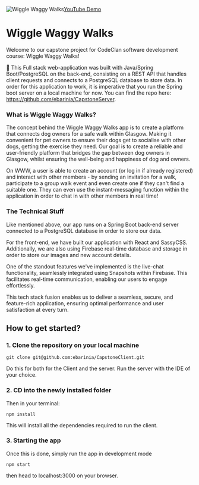 ![Wiggle Waggy Walks](https://github.com/ebarinia/CapstoneClient/assets/46579070/40e88575-a88e-4dae-a147-c1d292b95c1e)[YouTube Demo](https://youtu.be/ehOk06gWH44)


# Wiggle Waggy Walks

Welcome to our capstone project for CodeClan software development course: Wiggle Waggy Walks!

🚨 This Full stack web-application was built with Java/Spring Boot/PostgreSQL on the back-end, consisting on a REST API that handles client requests and connects to a PostgreSQL database to store data. In order for this application to work, it is imperative that you run the Spring boot server on a local machine for now. You can find the repo here: https://github.com/ebarinia/CapstoneServer.

### What is Wiggle Waggy Walks?

The concept behind the Wiggle Waggy Walks app is to create a platform that connects dog owners for a safe walk within Glasgow. Making it convenient for pet owners to ensure their dogs get to socialise with other dogs, getting the exercise they need. Our goal is to create a reliable and user-friendly platform that bridges the gap between dog owners in Glasgow, whilst ensuring the well-being and happiness of dog and owners.

On WWW, a user is able to create an account (or log in if already registered) and interact with other members - by sending an invitation for a walk, participate to a group walk event and even create one if they can't find a suitable one. They can even use the instant-messaging function within the application in order to chat in with other members in real time!


### The Technical Stuff

Like mentioned above, our app runs on a Spring Boot back-end server connected to a PostgreSQL database in order to store our data. 

For the front-end, we have built our application with React and SassyCSS. Additionally, we are also using Firebase real-time database and storage in order to store our images and new account details. 

One of the standout features we've implemented is the live-chat functionality, seamlessly integrated using Snapshots within Firebase. This facilitates real-time communication, enabling our users to engage effortlessly.

This tech stack fusion enables us to deliver a seamless, secure, and feature-rich application, ensuring optimal performance and user satisfaction at every turn.


## How to get started?

### 1. Clone the repository on your local machine

```
git clone git@github.com:ebarinia/CapstoneClient.git
```

Do this for both for the Client and the server. Run the server with the IDE of your choice.

### 2. CD into the newly installed folder

Then in your terminal:

```
npm install
```

This will install all the dependencies required to run the client. 

### 3. Starting the app

Once this is done, simply run the app in development mode

```
npm start
```

then head to localhost:3000 on your browser.






